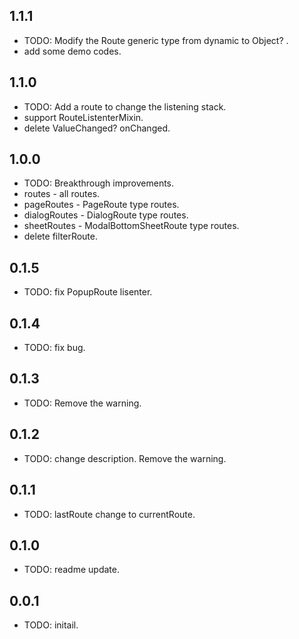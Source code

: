 ## 1.1.1

* TODO: Modify the Route generic type from dynamic to Object? .
* add some demo codes.

## 1.1.0

* TODO: Add a route to change the listening stack.
* support RouteListenterMixin.
* delete ValueChanged<RouteManager>? onChanged.

## 1.0.0

* TODO: Breakthrough improvements.
* routes - all routes.
* pageRoutes - PageRoute type routes.
* dialogRoutes - DialogRoute type routes.
* sheetRoutes - ModalBottomSheetRoute type routes.
* delete filterRoute.

## 0.1.5

* TODO: fix PopupRoute lisenter.

## 0.1.4

* TODO: fix bug.

## 0.1.3

* TODO: Remove the warning.

## 0.1.2

* TODO: change description.
  Remove the warning.

## 0.1.1

* TODO: lastRoute change to currentRoute.

## 0.1.0

* TODO: readme update.

## 0.0.1

* TODO: initail.

